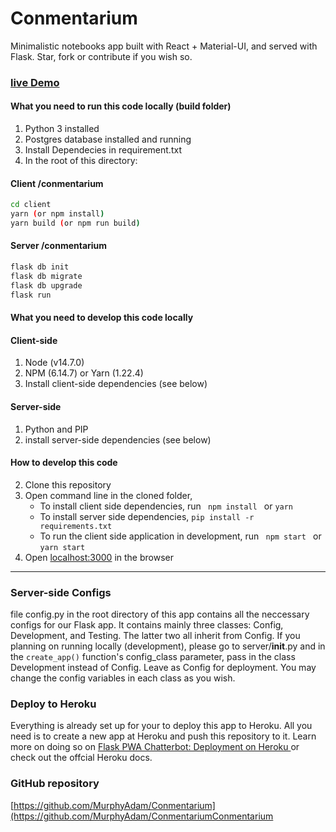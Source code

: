 # Conmentarium

Minimalistic notebooks app built with React + Material-UI, and served with Flask. Star, fork or contribute if you wish so. 

### [live Demo](https://conmentarium.herokuapp.com/ "Conmentarium")

#### What you need to run this code locally (build folder)
1. Python 3 installed
2. Postgres database installed and running
2. Install Dependecies in requirement.txt
3. In the root of this directory: 

#### Client /conmentarium
```bash
cd client
yarn (or npm install)
yarn build (or npm run build)
```

#### Server /conmentarium
```bash
flask db init
flask db migrate
flask db upgrade
flask run
```

#### What you need to develop this code locally

#### Client-side
1. Node (v14.7.0)
2. NPM (6.14.7) or Yarn (1.22.4)
3. Install client-side dependencies (see below)

#### Server-side
1. Python and PIP
2. install server-side dependencies (see below)

####  How to develop this code
2. Clone this repository
3. Open command line in the cloned folder,
   - To install client side dependencies, run ```  npm install  ``` or ``` yarn ```
   - To install server side dependencies, ```pip install -r requirements.txt```
   - To run the client side application in development, run ```  npm start  ``` or ``` yarn start ```
4. Open [localhost:3000](http://localhost:3000/) in the browser
---- 

### Server-side Configs

file config.py in the root directory of this app contains all the neccessary configs for our Flask app. It contains mainly three classes: Config, Development, and Testing. The latter two all inherit from Config. If you planning on running locally (development), please go to server/__init__.py and in the ```create_app()``` function's config_class parameter, pass in the class Development instead of Config. Leave as Config for deployment.
You may change the config variables in each class as you wish.

### Deploy to Heroku

Everything is already set up for your to deploy this app to Heroku. All you need is to create a new app 
at Heroku and push this repository to it. Learn more on doing so on [Flask PWA Chatterbot: Deployment on Heroku
](https://langcodex.herokuapp.com/posts/34) or check out the offcial Heroku docs.

### GitHub repository

[https://github.com/MurphyAdam/Conmentarium](https://github.com/MurphyAdam/ConmentariumConmentarium